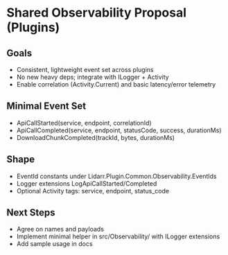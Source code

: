 # Shared Observability Proposal (Plugins)

## Goals
- Consistent, lightweight event set across plugins
- No new heavy deps; integrate with ILogger + Activity
- Enable correlation (Activity.Current) and basic latency/error telemetry

## Minimal Event Set
- ApiCallStarted(service, endpoint, correlationId)
- ApiCallCompleted(service, endpoint, statusCode, success, durationMs)
- DownloadChunkCompleted(trackId, bytes, durationMs)

## Shape
- EventId constants under Lidarr.Plugin.Common.Observability.EventIds
- Logger extensions LogApiCallStarted/Completed
- Optional Activity tags: service, endpoint, status_code

## Next Steps
- Agree on names and payloads
- Implement minimal helper in src/Observability/ with ILogger extensions
- Add sample usage in docs
